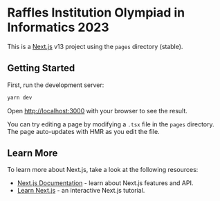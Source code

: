 # Raffles Institution Olympiad in Informatics 2023

This is a [Next.js](https://nextjs.org/) v13 project using the `pages` directory (stable).

## Getting Started

First, run the development server:

```bash
yarn dev
```

Open [http://localhost:3000](http://localhost:3000) with your browser to see the result.

You can try editing a page by modifying a `.tsx` file in the `pages` directory. The page auto-updates with HMR as you edit the file.

## Learn More

To learn more about Next.js, take a look at the following resources:

-   [Next.js Documentation](https://nextjs.org/docs) - learn about Next.js features and API.
-   [Learn Next.js](https://nextjs.org/learn) - an interactive Next.js tutorial.
